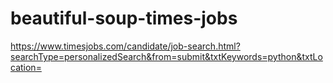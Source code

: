 # beautiful-soup-times-jobs
https://www.timesjobs.com/candidate/job-search.html?searchType=personalizedSearch&from=submit&txtKeywords=python&txtLocation=